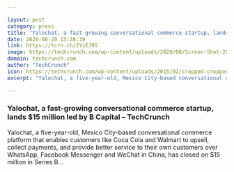 ```yaml
---

layout: post
category: press
title: "Yalochat, a fast-growing conversational commerce startup, lands $15 million led by B Capital"
date: 2020-08-20 15:38:39
link: https://tcrn.ch/2YiEJ9S
image: https://techcrunch.com/wp-content/uploads/2020/08/Screen-Shot-2020-08-19-at-4.55.34-PM.png?w=535
domain: techcrunch.com
author: "TechCrunch"
icon: https://techcrunch.com/wp-content/uploads/2015/02/cropped-cropped-favicon-gradient.png?w=180
excerpt: "Yalochat, a five-year-old, Mexico City-based conversational commerce platform that enables customers like Coca Cola and Walmart to upsell, collect payments, and provide better service to their own customers over WhatsApp, Facebook Messenger and WeChat in China, has closed on $15 million in Series B…"

---
```


### Yalochat, a fast-growing conversational commerce startup, lands $15 million led by B Capital – TechCrunch

Yalochat, a five-year-old, Mexico City-based conversational commerce platform that enables customers like Coca Cola and Walmart to upsell, collect payments, and provide better service to their own customers over WhatsApp, Facebook Messenger and WeChat in China, has closed on $15 million in Series B…